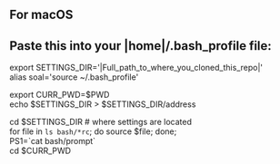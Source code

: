 For macOS
---------

Paste this into your |home|/.bash_profile file:
--
export SETTINGS_DIR='|Full_path_to_where_you_cloned_this_repo|'  
alias soal='source ~/.bash_profile'  

export CURR_PWD=$PWD  
echo $SETTINGS_DIR > $SETTINGS_DIR/address  

cd $SETTINGS_DIR # where settings are located  
for file in `ls bash/*rc`; do source $file; done;  
PS1=\`cat bash/prompt\`  
cd $CURR_PWD  
